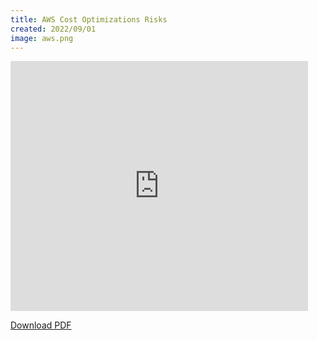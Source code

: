 ```yaml
---
title: AWS Cost Optimizations Risks
created: 2022/09/01
image: aws.png
---
```


<div class="text-center">
<iframe src="https://www.slideshare.net/slideshow/embed_code/key/3N0CelrOdjexHF?hostedIn=slideshare&page=upload" width="476" height="400" frameborder="0" marginwidth="0" marginheight="0" scrolling="no" allowfullscreen></iframe>

<a href="https://www.slideshare.net/OlafVanRiper/aws-cost-optimizations-risks">Download PDF</a>
</div>